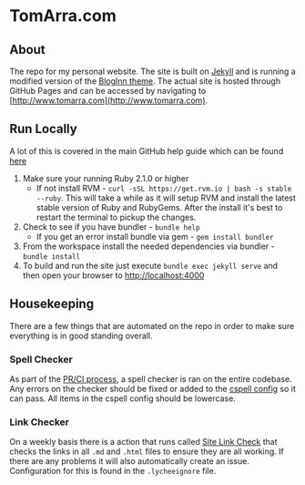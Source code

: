 # TomArra.com

## About
The repo for my personal website. The site is built on [Jekyll](http://jekyllrb.com) and is running a modified version of the [BlogInn theme](https://justgoodthemes.com/ghost-themes/bloginn/). The actual site is hosted through GitHub Pages and can be accessed by navigating to [http://www.tomarra.com](http://www.tomarra.com).

## Run Locally
A lot of this is covered in the main GitHub help guide which can be found [here](https://help.github.com/articles/setting-up-your-github-pages-site-locally-with-jekyll/)

1. Make sure your running Ruby 2.1.0 or higher
   * If not install RVM - `curl -sSL https://get.rvm.io | bash -s stable --ruby`. This will take a while as it will setup RVM and install the latest stable version of Ruby and RubyGems. After the install it's best to restart the terminal to pickup the changes.
2. Check to see if you have bundler - `bundle help`
   * If you get an error install bundle via gem - `gem install bundler`
3. From the workspace install the needed dependencies via bundler - `bundle install`
4. To build and run the site just execute `bundle exec jekyll serve` and then open your browser to [http://localhost:4000](http://localhost:4000)

## Housekeeping

There are a few things that are automated on the repo in order to make sure everything is in good standing overall.

### Spell Checker

As part of the [PR/CI process](https://github.com/tomarra/tomarra.github.io/blob/master/.github/workflows/pull_request.yaml), a spell checker is ran on the entire codebase. Any errors on the checker should be fixed or added to the [cspell config](https://github.com/tomarra/tomarra.github.io/blob/master/.vscode/cspell.json) so it can pass. All items in the cspell config should be lowercase.

### Link Checker

On a weekly basis there is a action that runs called [Site Link Check](https://github.com/tomarra/tomarra.github.io/actions/workflows/site_link_check.yaml) that checks the links in all `.md` and `.html` files to ensure they are all working. If there are any problems it will also automatically create an issue. Configuration for this is found in the `.lycheeignore` file.

